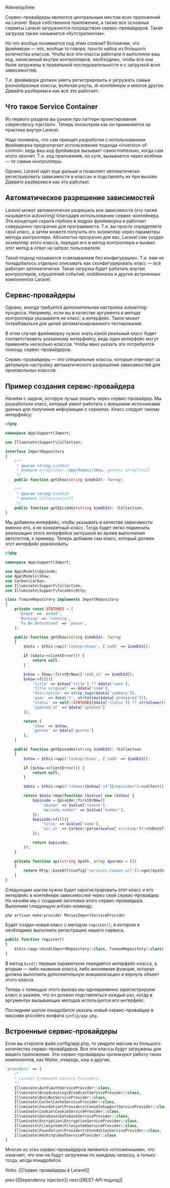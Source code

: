 #develop/tree 

Сервис-провайдеры являются центральным местом всех приложений на Laravel. Ваше собственное приложение, а также все основные сервисы Laravel загружаются посредством сервис-провайдеров. Такая загрузка также называется «бутстрапингом».

Но что вообще понимается под этим словом? Вспомним, что фреймворк — это, вообще то говоря, просто набор из большого количества классов. Чтобы все эти классы работали и выполняли ваш код, написанный внутри контроллеров, необходимо, чтобы все они были загружены в правильной последовательности и с загрузкой всех зависимостей.

Т.е. фреймворк должен уметь регистрировать и загружать самые разнообразные классы, включая роуты, di-контейнеры и многое другое. Давайте разберемся как всё это работает.

## Что такое Service Container

Из первого раздела вы узнали про паттерн проектирования «dependency injection». Теперь посмотрим как он применяется на практике внутри Laravel.

Надо понимать, что сам принцип разработки с использованием фреймворка предполагает использование подхода «inversion-of-control»: ведь ваш код фреймворк вызывает самостоятельно, когда сам этого захочет. Т.е. код приложения, по сути, вызывается через колбеки — те самые контроллеры.

Однако, Laravel идёт еще дальше и позволяет автоматически регистрировать зависимости в классах и подставлять их при вызове. Давайте разберемся как это работает.

## Автоматическое разрешение зависимостей

Laravel может автоматически разрешать все зависимости (это также называется autowiring) благодаря использованию сервис-контейнера. Эта концепция скрыта глубоко в недрах фреймворка и работает совершенно прозрачно для программиста. Т.е. вы просто определяете свой класс, а затем можете получить его экземпляр через параметры метода контроллера. Абсолютно прозрачно для вас, Laravel сам создал экземпляр этого класса, передал его в метод контроллера и вызвал этот метод в ответ на запрос пользователя.

Такой подход называется «связыванием без конфигурации». Т.е. вам не понадобилось отдельно описывать как сконфигурировать класс — всё работает автоматически. Такая загрузка будет работать внутри контроллеров, слушателей событий, middlewares и других встроенных компонентах Laravel.

## Сервис-провайдеры

Однако, иногда требуется дополнительная настройка autowiring-процесса. Например, если вы в качестве аргумента в методе контроллера указываете не класс, а интерфейс. Такое может потребоваться для целей автоматизированного тестирования.

В этом случае фреймворку нужно знать какой реальный класс будет соответствовать указанному интерфейсу, ведь один интерфейс могут применять несколько классов. Чтобы явно указать это потребуется помощь сервис-провайдеров.

Сервис-провайдеры — это специальные классы, которые отвечают за детальную настройку автоматического разрешения зависимостей для произвольных классов.

## Пример создания сервис-провайдера

Начнём с задачи, которую лучше решить через сервис-провайдер.
Мы разработали класс, который умеет работать с внешними источниками данных для получения информации о сериалах.
Класс следует такому интерфейсу:

```php
<?php

namespace App\Support\Import;

use Illuminate\Support\Collection;

interface ImportRepository
{
    /**
     * @param string $imdbId
     * @return array{show: \App\Models\Show, genres: array}|null
     */
    public function getShow(string $imdbId): ?array;

    /**
     * @param string $imdbId
     * @return Collection|null
     */
    public function getEpisodes(string $imdbId): ?Collection;
}
```

Мы добавили интерфейс, чтобы указывать в качестве зависимости именно его, а не конкретный-класс. Тогда будет легко подменить реализацию этого интерфейса заглушкой во время выполнения автотестов, к примеру.
Теперь добавим сам класс, который должен этот интерфейс реализовать:

```php
<?php

namespace App\Support\Import;

use App\Models\Episode;
use App\Models\Show;
use Carbon\Carbon;
use Illuminate\Support\Collection;
use Illuminate\Support\Facades\Http;

class TvmazeRepository implements ImportRepository
{
    private const STATUSES = [
      'Ended' => 'ended',
      'Running' => 'running',
      'To Be Determined' => 'pause',
    ];

    public function getShow(string $imdbId): ?array
    {
        $data = $this->api('lookup/shows', ['imdb' => $imdbId]);

        if ($data->clientError()) {
            return null;
        }

        $show = Show::firstOrNew(['imdb_id' => $imdbId]);
        $show->fill([
            'title' => $show['title'] ?? $data['name'],
            'title_original' => $data['name'],
            'description' => strip_tags($data['summary']),
            'year' => date('Y', strtotime($data['premiered'])),
            'status' => self::STATUSES[$data['status']] ?? strtolower($data['status']),
            'updated_at' => $data['updated']
        ]);

        return [
            'show' => $show,
            'genres' => $data['genres']
        ];
    }

    public function getEpisodes(string $imdbId): ?Collection
    {
        $show = $this->api('lookup/shows', ['imdb' => $imdbId]);

        if ($show->clientError()) {
            return null;
        }

        $data = $this->api("/shows/{$show['id']}/episodes")->collect();

        return $data->map(function ($value) use ($show) {
            $episode = Episode::firstOrNew([
                'season' => $value['season'],
                'episode_number' => $value['number'],
            ]);
            $episode->fill([
                'title' => $value['name'],
                'air_at' => Carbon::parse($value['airstamp'])->toDateTimeString(),
            ]);

            return $episode;
        });
    }

    private function api(string $path, array $params = [])
    {
        return Http::baseUrl(config('services.tvmaze.url'))->get($path, $params);
    }
}
```

Следующим шагом нужно будет зарегистрировать этот класс и его интерфейс в контейнере зависимостей через свой сервис-провайдер. Но начнём мы с создания заготовки этого сервис-провайдера. Выполним следующую artisan-команду:

```shell
php artisan make:provider MoviesImportServiceProvider
```

Будет создан новый класс с методом `register()`, в котором и необходимо выполнить регистрацию нашего сервиса.

```php
public function register()
{
	$this->app->bind(ImportRepository::class, TvmazeRepository::class);
}
```

В метод `bind()` первым параметром передаётся интерфейс класса, а вторым — либо название класса, либо анонимная функция, которая должна выполнить дополнительную инициализацию и вернуть объект этого класса.

Теперь с помощью этого вызова мы одновременно зарегистрируем класс и укажем, что он должен подставляться каждый раз, когда в аргументах вызывающих методов используется его интерфейс.

Последним шагом понадобится указать новый сервис-провайдер в массиве providers конфига `config/app.php`.

## Встроенные сервис-провайдеры

Если вы откроете файл config/app.php, то увидите массив из большого количества сервис-провайдеров. Все эти классы будут загружены для вашего приложения. Эти сервис-провайдеры организуют работу таких компонентов, как Mailer, очередь, кэш и другие.

```php
'providers' => [
    /*
    * Laravel Framework Service Providers...
    */
    Illuminate\Auth\AuthServiceProvider::class,
    Illuminate\Broadcasting\BroadcastServiceProvider::class,
    Illuminate\Bus\BusServiceProvider::class,
    Illuminate\Cache\CacheServiceProvider::class,
    Illuminate\Foundation\Providers\ConsoleSupportServiceProvider::class,
    Illuminate\Cookie\CookieServiceProvider::class,
    Illuminate\Database\DatabaseServiceProvider::class,
    Illuminate\Encryption\EncryptionServiceProvider::class,
    Illuminate\Filesystem\FilesystemServiceProvider::class,
    Illuminate\Foundation\Providers\FoundationServiceProvider::class,
    Illuminate\Hashing\HashServiceProvider::class
]
```

Многие из этих сервис-провайдеров являются «отложенными», что означает, что они не будут загружены по каждому запросу, а только тогда, когда понадобятся.


!links: [[Сервис провайдеры в Laravel]]

prev:[[Dependency injection]] next:[[REST-API подход]]

